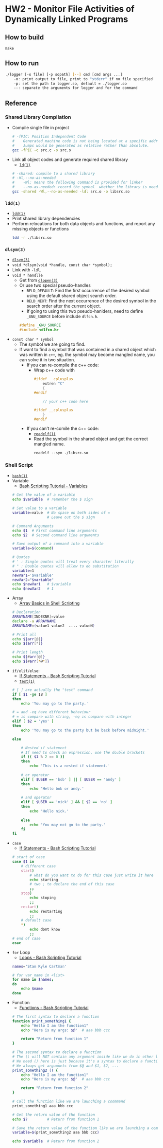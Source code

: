 # HW2 - Monitor File Activities of Dynamically Linked Programs

## How to build
```
make
```

## How to run
```bash
./logger [-o file] [-p sopath] [--] cmd [cmd args ...]
    -o: print output to file, print to "stderr" if no file specified
    -p: set the path to logger.so, default = ./logger.so
    --: separate the arguments for logger and for the command
```

## Reference
### Shared Library Compilation
* Compile single file in project
    ```bash
    # -fPIC: Position Independent Code
    #    Generated machine code is not being located at a specific addr.
    #    Jumps would be generated as relative rather than absolute.
    gcc -fPIC -c src.c -o src.o
    ```
* Link all object codes and generate required shared library
    * [`ld(1)`](https://linux.die.net/man/1/ld)
    ```bash
    # -shared: compile to a shared library
    # -Wl,--no-as-needed
    #    -Wl: means the following command is provided for linker
    #    --no-as-needed: record the symbol  whether the library is needed
    gcc -shared -Wl,--no-as-needed -ldl src.o -o libsrc.so
    ```

### `ldd(1)`
* [`ldd(1)`](https://linux.die.net/man/1/ldd)
* Print shared library dependencies
* Perform relocations for both data objects and functions, and report any missing objects or functions
    ```bash
    ldd -r ./libsrc.so
    ```
### `dlsym(3)`
* [`dlsym(3)`](https://linux.die.net/man/3/dlsym)
* `void *dlsym(void *handle, const char *symbol);`
* Link with `-ldl`.
* `void * handlle`
    * Get from [`dlopen(3)`](https://linux.die.net/man/3/dlopen)
    * Or use two special pseudo-handles
        * `RELD_DEFAULT`: Find the first occurrence of the desired symbol using the default shared object search order.
        * `RELD_NEXT`: Find the next occurrence of the desired symbol in the search order after the current object.
        * If going to using this two pseudo-hanlders, need to define `_GNU_SOURCE` before include `dlfcn.h`.
        ```c
        #define _GNU_SOURCE
        #include <dlfcn.h>
        ```
* `const char * symbol`
    * The symbol we are going to find.
    * If want to find a symbol that was contained in a shared object which was written in `c++`, eg. the symbol may become mangled name, you can solve it in two situation.
        * If you can re-compile the c++ code:
            * Wrap c++ code with
                ```c
                #ifdef __cplusplus
                    extren "C"
                    {
                #endif

                    // your c++ code here

                #ifdef __cplusplus
                    }
                #endif
                ```
        * If you can't re-comile the c++ code:
            * [`readelf(1)`](https://linux.die.net/man/1/readelf)
            * Read the symbol in the shared object and get the correct mangled name.
                ```
                readelf --sym ./libsrc.so
                ```


### Shell Script
* [`bash(1)`](https://linux.die.net/man/1/bash)    
* Variable
    * [Bash Scripting Tutorial - Variables](https://ryanstutorials.net/bash-scripting-tutorial/bash-variables.php)
    ```bash
    # Get the value of a variable
    echo $variable  # remember the $ sign

    # Set value to a variable
    variable=value  # No space on both sides of =
                    # Leave out the $ sign

    # Command Arguments
    echo $1  # First command line arguments
    echo $2  # Second command line arguments

    # Save output of a command into a variable
    variable=$(command)

    # Quotes
    # ' : Single quotes will treat every character literally
    # " : Double quotes will allow to do substitution 
    variable=1
    newVar1='$variable'
    newVar2="$variable"
    echo $newVar1   # $variable
    echo $newVar2   # 1
    ```
* Array
    * [Array Basics in Shell Scripting](https://www.geeksforgeeks.org/array-basics-shell-scripting-set-1/)
    ```bash
    # Declaration
    ARRAYNAME[INDEXNR]=value
    declare -a ARRAYNAME
    ARRAYNAME=(value1 value2  .... valueN)

    # Print all
    echo ${arr[@]}
    echo ${arr[*]}

    # Print length
    echo ${#arr[@]}
    echo ${#arr[*@*]}
    ```
* `if/elif/else`:
    * [If Statements - Bash Scripting Tutorial](https://ryanstutorials.net/bash-scripting-tutorial/bash-if-statements.php)
    * [`test(1)`](https://linux.die.net/man/1/test)
    ```bash
    # [ ] are actually the "test" command
    if [ $1 -ge 18 ]
    then
        echo 'You may go to the party.'
    
    # = and -eq have different behaviour
    # = is compare with string, -eq is compare with integer
    elif [ $2 = 'yes' ]
    then
        echo 'You may go to the party but be back before midnight.'
    
    else

        # Nested if statement
        # If need to check an expression, use the double brackets
        if (( $1 % 2 == 0 ))
        then
            echo 'This is a nested if statement.'
        
        # or operator
        elif [ $USER == 'bob' ] || [ $USER == 'andy' ]
        then
            echo 'Hello bob or andy.'
        
        # and operator
        elif [ $USER == 'nick' ] && [ $2 == 'no' ]
        then
            echo 'Hello nick.'
        
        else
            echo 'You may not go to the party.'
        fi
    fi
    ```
* `case`
    * [If Statements - Bash Scripting Tutorial](https://ryanstutorials.net/bash-scripting-tutorial/bash-if-statements.php)
    ```bash
    # start of case
    case $1 in
        # different case
        start)
            # what do you want to do for this case just write it here
            echo starting
            # two ; to declare the end of this case
            ;;
        stop)
            echo stoping
            ;;
        restart)
            echo restarting
            ;;
        # default case
        *)  
            echo dont know
            ;;
    # end of case
    esac
    ```
* `for` Loop
    * [Loops - Bash Scripting Tutorial](https://ryanstutorials.net/bash-scripting-tutorial/bash-loops.php#for)
    ```bash
    names='Stan Kyle Cartman'
    
    # for var_name in <list>
    for name in $names;
    do
        echo $name
    done
    ```
* Function
    * [Functions - Bash Scripting Tutorial](https://ryanstutorials.net/bash-scripting-tutorial/bash-functions.php)
    ```bash
    # The first syntax to declare a function
    function print_something1 {
        echo "Hello I am the function1"
        echo "Here is my args: $@"  # aaa bbb ccc

        return "Return from function 1"
    }
    
    # The second syntax to declare a function
    # The () will NOT contain any argument inside like we do in other language.
    # We need () here is just because it's a syntax to declare a function
    # We always get argumnets from $@ and $1, $2, ...
    print_something2 () {
        echo "Hello I am the function1"
        echo "Here is my args: $@"  # aaa bbb ccc

        return "Return from function 2"
    }
    
    # Call the function like we are launching a coommand
    print_something1 aaa bbb ccc

    # Get the return value of the function
    echo $?         # Return from function 1

    # Save the return value of the function like we are launching a command
    variable=$(print_something2 aaa bbb ccc)

    echo $variable  # Return from function 2
    ```